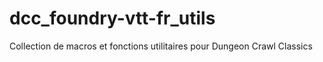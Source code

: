 # dcc_foundry-vtt-fr_utils
Collection de macros et fonctions utilitaires pour Dungeon Crawl Classics
